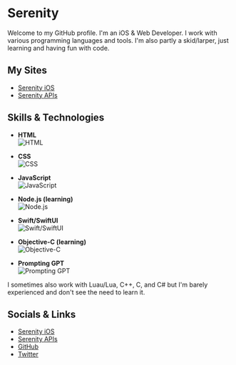 # Serenity

Welcome to my GitHub profile. I'm an iOS & Web Developer. I work with various programming languages and tools. I'm also partly a skid/larper, just learning and having fun with code.

## My Sites
- [Serenity iOS](https://serenityios.com)
- [Serenity APIs](https://serenityapis.top)

## Skills & Technologies

- **HTML**  
  ![HTML](https://via.placeholder.com/500x20/E34F26/ffffff?text=HTML+92%25)

- **CSS**  
  ![CSS](https://via.placeholder.com/500x20/1572B6/ffffff?text=CSS+84%25)

- **JavaScript**  
  ![JavaScript](https://via.placeholder.com/500x20/F7DF1E/ffffff?text=JavaScript+47%25)

- **Node.js (learning)**  
  ![Node.js](https://via.placeholder.com/500x20/8CC84B/ffffff?text=Node.js+0%25+%28learning%29)

- **Swift/SwiftUI**  
  ![Swift/SwiftUI](https://via.placeholder.com/500x20/F05138/ffffff?text=Swift%2FSwiftUI+79%25)

- **Objective-C (learning)**  
  ![Objective-C](https://via.placeholder.com/500x20/8A3A1A/ffffff?text=Objective-C+0%25+%28learning%29)

- **Prompting GPT**  
  ![Prompting GPT](https://via.placeholder.com/500x20/66CCFF/ffffff?text=Prompting+GPT+100%25)

I sometimes also work with Luau/Lua, C++, C, and C# but I'm barely experienced and don't see the need to learn it.

## Socials & Links
- [Serenity iOS](https://serenityios.com)
- [Serenity APIs](https://serenityapis.top)
- [GitHub](https://github.com/serenityios)
- [Twitter](https://twitter.com/serenityios)

